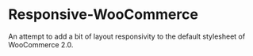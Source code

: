 Responsive-WooCommerce
======================

An attempt to add a bit of layout responsivity to the default stylesheet of WooCommerce 2.0.

